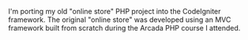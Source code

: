 I'm porting my old "online store" PHP project into the CodeIgniter framework. The original "online store" was developed using an MVC
framework built from scratch during the Arcada PHP course I attended.
